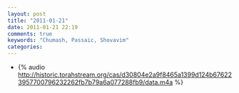 ```yaml
---
layout: post
title: "2011-01-21"
date: 2011-01-21 22:19
comments: true
keywords: "Chumash, Passaic, Shovavim" 
categories: 
---
```


 * {% audio http://historic.torahstream.org/cas/d30804e2a9f8465a1399d124b676223957700796232262fb7b79a6a077288fb9/data.m4a %}

